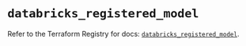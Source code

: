 # `databricks_registered_model`

Refer to the Terraform Registry for docs: [`databricks_registered_model`](https://registry.terraform.io/providers/databricks/databricks/1.94.0/docs/resources/registered_model).
